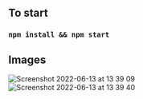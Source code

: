 ## To start

### `npm install && npm start`

## Images

![Screenshot 2022-06-13 at 13 39 09](https://user-images.githubusercontent.com/70368355/173345975-36a875ad-2909-4422-b59d-73fece09a332.png)
![Screenshot 2022-06-13 at 13 39 40](https://user-images.githubusercontent.com/70368355/173345983-c867ccbe-2cf5-41cb-9c13-36fecbbef5e7.png)
